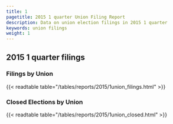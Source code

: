 ```yaml
---
title: 1
pagetitle: 2015 1 quarter Union Filing Report
description: Data on union election filings in 2015 1 quarter 
keywords: union filings
weight: 1
---
```


## 2015 1 quarter filings

### Filings by Union
{{< readtable table="/tables/reports/2015/1union_filings.html" >}}

### Closed Elections by Union
{{< readtable table="/tables/reports/2015/1union_closed.html" >}}

